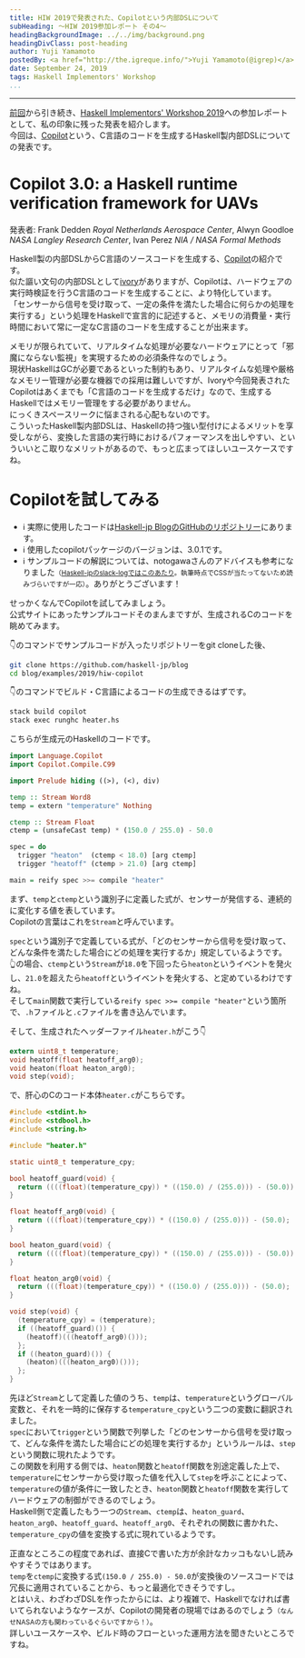 ```yaml
---
title: HIW 2019で発表された、Copilotという内部DSLについて
subHeading: ～HIW 2019参加レポート その4～
headingBackgroundImage: ../../img/background.png
headingDivClass: post-heading
author: Yuji Yamamoto
postedBy: <a href="http://the.igreque.info/">Yuji Yamamoto(@igrep)</a>
date: September 24, 2019
tags: Haskell Implementors' Workshop
...
```

---

[前回](/posts/2019/hiw-gibbon.html)から引き続き、[Haskell Implementors' Workshop 2019](https://icfp19.sigplan.org/home/hiw-2019#About)への参加レポートとして、私の印象に残った発表を紹介します。  
今回は、[Copilot](https://copilot-language.github.io/)という、C言語のコードを生成するHaskell製内部DSLについての発表です。

# Copilot 3.0: a Haskell runtime verification framework for UAVs

発表者: Frank Dedden *Royal Netherlands Aerospace Center*, Alwyn Goodloe *NASA Langley Research Center*, Ivan Perez *NIA / NASA Formal Methods*

Haskell製の内部DSLからC言語のソースコードを生成する、[Copilot](https://copilot-language.github.io/)の紹介です。  
似た謳い文句の内部DSLとして[ivory](http://hackage.haskell.org/package/ivory)がありますが、Copilotは、ハードウェアの実行時検証を行うC言語のコードを生成することに、より特化しています。  
「センサーから信号を受け取って、一定の条件を満たした場合に何らかの処理を実行する」という処理をHaskellで宣言的に記述すると、メモリの消費量・実行時間において常に一定なC言語のコードを生成することが出来ます。

メモリが限られていて、リアルタイムな処理が必要なハードウェアにとって「邪魔にならない監視」を実現するための必須条件なのでしょう。  
現状HaskellはGCが必要であるといった制約もあり、リアルタイムな処理や厳格なメモリー管理が必要な機器での採用は難しいですが、Ivoryや今回発表されたCopilotはあくまでも「C言語のコードを生成するだけ」なので、生成するHaskellではメモリー管理をする必要がありません。  
にっくきスペースリークに悩まされる心配もないのです。  
こういったHaskell製内部DSLは、Haskellの持つ強い型付けによるメリットを享受しながら、変換した言語の実行時におけるパフォーマンスを出しやすい、といういいとこ取りなメリットがあるので、もっと広まってほしいユースケースですね。

# Copilotを試してみる

- ℹ️ 実際に使用したコードは[Haskell-jp BlogのGitHubのリポジトリー](https://github.com/haskell-jp/blog/tree/master/examples/2019/hiw-copilot)にあります。
- ℹ️ 使用したcopilotパッケージのバージョンは、3.0.1です。
- ℹ️ サンプルコードの解説については、notogawaさんのアドバイスも参考になりました<small>（[Haskell-jpのslack-logではこのあたり](https://haskell.jp/slack-log/html/C4M4TT8JJ/46.html#message-1554858057.072700)。執筆時点でCSSが当たってないため読みづらいですが一応）</small>。ありがとうございます！

せっかくなんでCopilotを試してみましょう。  
公式サイトにあったサンプルコードそのまんまですが、生成されるCのコードを眺めてみます。

👇のコマンドでサンプルコードが入ったリポジトリーをgit cloneした後、

```bash
git clone https://github.com/haskell-jp/blog
cd blog/examples/2019/hiw-copilot
```

👇のコマンドでビルド・C言語によるコードの生成できるはずです。

```bash
stack build copilot
stack exec runghc heater.hs
```

こちらが生成元のHaskellのコードです。  

```haskell:heater.hs
import Language.Copilot
import Copilot.Compile.C99

import Prelude hiding ((>), (<), div)

temp :: Stream Word8
temp = extern "temperature" Nothing

ctemp :: Stream Float
ctemp = (unsafeCast temp) * (150.0 / 255.0) - 50.0

spec = do
  trigger "heaton"  (ctemp < 18.0) [arg ctemp]
  trigger "heatoff" (ctemp > 21.0) [arg ctemp]

main = reify spec >>= compile "heater"
```

まず、`temp`と`ctemp`という識別子に定義した式が、センサーが発信する、連続的に変化する値を表しています。  
Copilotの言葉はこれを`Stream`と呼んでいます。

`spec`という識別子で定義している式が、「どのセンサーから信号を受け取って、どんな条件を満たした場合にどの処理を実行するか」規定しているようです。  
👆の場合、`ctemp`という`Stream`が`18.0`を下回ったら`heaton`というイベントを発火し、`21.0`を超えたら`heatoff`というイベントを発火する、と定めているわけですね。  
そして`main`関数で実行している`reify spec >>= compile "heater"`という箇所で、`.h`ファイルと`.c`ファイルを書き込んでいます。

そして、生成されたヘッダーファイル`heater.h`がこう👇

```c:heater.h
extern uint8_t temperature;
void heatoff(float heatoff_arg0);
void heaton(float heaton_arg0);
void step(void);
```

で、肝心のCのコード本体`heater.c`がこちらです。

```c:heater.c
#include <stdint.h>
#include <stdbool.h>
#include <string.h>

#include "heater.h"

static uint8_t temperature_cpy;

bool heatoff_guard(void) {
  return ((((float)(temperature_cpy)) * ((150.0) / (255.0))) - (50.0)) > (21.0);
}

float heatoff_arg0(void) {
  return (((float)(temperature_cpy)) * ((150.0) / (255.0))) - (50.0);
}

bool heaton_guard(void) {
  return ((((float)(temperature_cpy)) * ((150.0) / (255.0))) - (50.0)) < (18.0);
}

float heaton_arg0(void) {
  return (((float)(temperature_cpy)) * ((150.0) / (255.0))) - (50.0);
}

void step(void) {
  (temperature_cpy) = (temperature);
  if ((heatoff_guard)()) {
    (heatoff)(((heatoff_arg0)()));
  };
  if ((heaton_guard)()) {
    (heaton)(((heaton_arg0)()));
  };
}
```

先ほど`Stream`として定義した値のうち、`temp`は、`temperature`というグローバル変数と、それを一時的に保存する`temperature_cpy`という二つの変数に翻訳されました。  
`spec`において`trigger`という関数で列挙した「どのセンサーから信号を受け取って、どんな条件を満たした場合にどの処理を実行するか」というルールは、`step`という関数に現れたようです。  
この関数を利用する側では、`heaton`関数と`heatoff`関数を別途定義した上で、`temperature`にセンサーから受け取った値を代入して`step`を呼ぶことによって、`temperature`の値が条件に一致したとき、`heaton`関数と`heatoff`関数を実行してハードウェアの制御ができるのでしょう。  
Haskell側で定義したもう一つの`Stream`、`ctemp`は、`heaton_guard`、`heaton_arg0`、`heatoff_guard`、`heatoff_arg0`、それぞれの関数に書かれた、`temperature_cpy`の値を変換する式に現れているようです。

正直なところこの程度であれば、直接Cで書いた方が余計なカッコもないし読みやすそうではあります。  
`temp`を`ctemp`に変換する式`(150.0 / 255.0) - 50.0`が変換後のソースコードでは冗長に適用されていることから、もっと最適化できそうですし。  
とはいえ、わざわざDSLを作ったからには、より複雑で、Haskellでなければ書いてられないようなケースが、Copilotの開発者の現場ではあるのでしょう<small>（なんせNASAの方も関わっているぐらいですから！）</small>。  
詳しいユースケースや、ビルド時のフローといった運用方法を聞きたいところですね。
